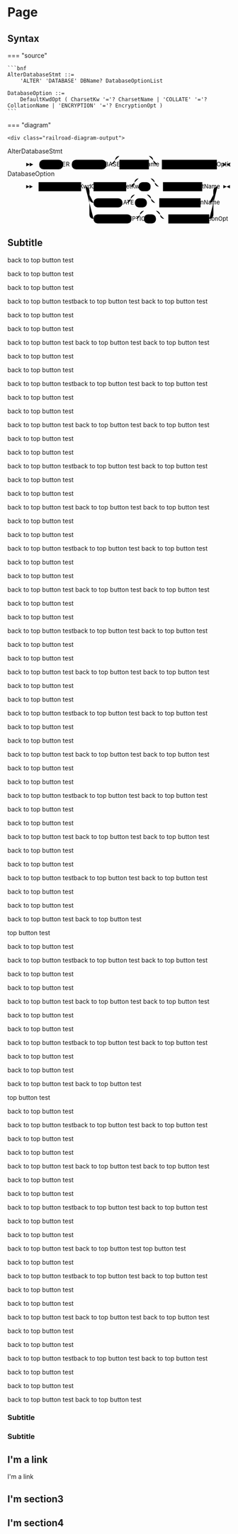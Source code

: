 <!-- 隐藏单个目录下面的左侧导航栏和右侧文档目录---
hide:
  - navigation
  - toc
--- -->

# Page 

<link rel="stylesheet" href="./stylesheets/railroad-diagram.css">

## Syntax

=== "source"

    ```bnf
    AlterDatabaseStmt ::=
        'ALTER' 'DATABASE' DBName? DatabaseOptionList

    DatabaseOption ::=
        DefaultKwdOpt ( CharsetKw '='? CharsetName | 'COLLATE' '='? CollationName | 'ENCRYPTION' '='? EncryptionOpt )    
    ```

=== "diagram"

    <div class="railroad-diagram-output">

  <dt>AlterDatabaseStmt</dt><dd><svg class="railroad-diagram" width="474" height="35" viewBox="0 0 474 35">
  <g transform="translate(.5 .5)">
  <g>
  <path d="M2 18v8l8-4Zm8 0v8l8-4Zm8 4h4" class="start-end"></path>
  </g>
  <path d="M22 22h10"></path>
  <g>
  <path d="M32 22h0"></path>
  <path d="M442 22h0"></path>
  <g class="terminal">
  <path d="M32 22h0"></path>
  <path d="M87 22h0"></path>
  <rect x="32" y="11" width="55" height="22" rx="10" ry="10"></rect>
  <text x="59.5" y="26">ALTER</text>
  </g>
  <path d="M87 22h10"></path>
  <path d="M97 22h10"></path>
  <g class="terminal">
  <path d="M107 22h0"></path>
  <path d="M187 22h0"></path>
  <rect x="107" y="11" width="80" height="22" rx="10" ry="10"></rect>
  <text x="147" y="26">DATABASE</text>
  </g>
  <path d="M187 22h10"></path>
  <g>
  <path d="M197 22h0"></path>
  <path d="M305 22h0"></path>
  <path d="M197 22a10 10 0 0 0 10 -10v0a10 10 0 0 1 10 -10"></path>
  <g>
  <path d="M217 2h68"></path>
  </g>
  <path d="M285 2a10 10 0 0 1 10 10v0a10 10 0 0 0 10 10"></path>
  <path d="M197 22h20"></path>
  <g class="non-terminal">
  <path d="M217 22h0"></path>
  <path d="M285 22h0"></path>
  <rect x="217" y="11" width="68" height="22"></rect>
  <text x="251" y="26">DBName</text>
  </g>
  <path d="M285 22h20"></path>
  </g>
  <path d="M305 22h10"></path>
  <g class="non-terminal">
  <path d="M315 22h0"></path>
  <path d="M442 22h0"></path>
  <rect x="315" y="11" width="127" height="22"></rect>
  <text x="378.5" y="26">DatabaseOptionList</text>
  </g>
  </g>
  <path d="M442 22h10"></path>
  <path d="M452 22h4m0-4v8l16-8v8Z" class="start-end"></path>
  </g>
  </svg>
  </dd><dt>DatabaseOption</dt><dd><svg class="railroad-diagram" width="497" height="113" viewBox="0 0 497 113">
  <g transform="translate(.5 .5)">
  <g>
  <path d="M2 18v8l8-4Zm8 0v8l8-4Zm8 4h4" class="start-end"></path>
  </g>
  <path d="M22 22h10"></path>
  <g>
  <path d="M32 22h0"></path>
  <path d="M465 22h0"></path>
  <g class="non-terminal">
  <path d="M32 22h0"></path>
  <path d="M135 22h0"></path>
  <rect x="32" y="11" width="103" height="22"></rect>
  <text x="83.5" y="26">DefaultKwdOpt</text>
  </g>
  <path d="M135 22h10"></path>
  <g>
  <path d="M145 22h0"></path>
  <path d="M465 22h0"></path>
  <path d="M145 22h20"></path>
  <g>
  <path d="M165 22h0"></path>
  <path d="M428 22h17"></path>
  <g class="non-terminal">
  <path d="M165 22h0"></path>
  <path d="M244 22h0"></path>
  <rect x="165" y="11" width="79" height="22"></rect>
  <text x="204.5" y="26">CharsetKw</text>
  </g>
  <path d="M244 22h10"></path>
  <g>
  <path d="M254 22h0"></path>
  <path d="M323 22h0"></path>
  <path d="M254 22a10 10 0 0 0 10 -10v0a10 10 0 0 1 10 -10"></path>
  <g>
  <path d="M274 2h29"></path>
  </g>
  <path d="M303 2a10 10 0 0 1 10 10v0a10 10 0 0 0 10 10"></path>
  <path d="M254 22h20"></path>
  <g class="terminal">
  <path d="M274 22h0"></path>
  <path d="M303 22h0"></path>
  <rect x="274" y="11" width="29" height="22" rx="10" ry="10"></rect>
  <text x="288.5" y="26">=</text>
  </g>
  <path d="M303 22h20"></path>
  </g>
  <path d="M323 22h10"></path>
  <g class="non-terminal">
  <path d="M333 22h0"></path>
  <path d="M428 22h0"></path>
  <rect x="333" y="11" width="95" height="22"></rect>
  <text x="380.5" y="26">CharsetName</text>
  </g>
  </g>
  <path d="M445 22h20"></path>
  <path d="M145 22a10 10 0 0 1 10 10v19a10 10 0 0 0 10 10"></path>
  <g>
  <path d="M165 61h0"></path>
  <path d="M424 61h21"></path>
  <g class="terminal">
  <path d="M165 61h0"></path>
  <path d="M235 61h0"></path>
  <rect x="165" y="50" width="70" height="22" rx="10" ry="10"></rect>
  <text x="200" y="65">COLLATE</text>
  </g>
  <path d="M235 61h10"></path>
  <g>
  <path d="M245 61h0"></path>
  <path d="M314 61h0"></path>
  <path d="M245 61a10 10 0 0 0 10 -10v0a10 10 0 0 1 10 -10"></path>
  <g>
  <path d="M265 41h29"></path>
  </g>
  <path d="M294 41a10 10 0 0 1 10 10v0a10 10 0 0 0 10 10"></path>
  <path d="M245 61h20"></path>
  <g class="terminal">
  <path d="M265 61h0"></path>
  <path d="M294 61h0"></path>
  <rect x="265" y="50" width="29" height="22" rx="10" ry="10"></rect>
  <text x="279.5" y="65">=</text>
  </g>
  <path d="M294 61h20"></path>
  </g>
  <path d="M314 61h10"></path>
  <g class="non-terminal">
  <path d="M324 61h0"></path>
  <path d="M424 61h0"></path>
  <rect x="324" y="50" width="100" height="22"></rect>
  <text x="374" y="65">CollationName</text>
  </g>
  </g>
  <path d="M445 61a10 10 0 0 0 10 -10v-19a10 10 0 0 1 10 -10"></path>
  <path d="M145 22a10 10 0 0 1 10 10v58a10 10 0 0 0 10 10"></path>
  <g>
  <path d="M165 100h0"></path>
  <path d="M445 100h0"></path>
  <g class="terminal">
  <path d="M165 100h0"></path>
  <path d="M257 100h0"></path>
  <rect x="165" y="89" width="92" height="22" rx="10" ry="10"></rect>
  <text x="211" y="104">ENCRYPTION</text>
  </g>
  <path d="M257 100h10"></path>
  <g>
  <path d="M267 100h0"></path>
  <path d="M336 100h0"></path>
  <path d="M267 100a10 10 0 0 0 10 -10v0a10 10 0 0 1 10 -10"></path>
  <g>
  <path d="M287 80h29"></path>
  </g>
  <path d="M316 80a10 10 0 0 1 10 10v0a10 10 0 0 0 10 10"></path>
  <path d="M267 100h20"></path>
  <g class="terminal">
  <path d="M287 100h0"></path>
  <path d="M316 100h0"></path>
  <rect x="287" y="89" width="29" height="22" rx="10" ry="10"></rect>
  <text x="301.5" y="104">=</text>
  </g>
  <path d="M316 100h20"></path>
  </g>
  <path d="M336 100h10"></path>
  <g class="non-terminal">
  <path d="M346 100h0"></path>
  <path d="M445 100h0"></path>
  <rect x="346" y="89" width="99" height="22"></rect>
  <text x="395.5" y="104">EncryptionOpt</text>
  </g>
  </g>
  <path d="M445 100a10 10 0 0 0 10 -10v-58a10 10 0 0 1 10 -10"></path>
  </g>
  </g>
  <path d="M465 22h10"></path>
  <path d="M475 22h4m0-4v8l16-8v8Z" class="start-end"></path>
  </g>
  </svg>
  </dd>

</div>


## Subtitle

back to top button test

back to top button test


back to top button test


back to top button testback to top button test
back to top button test

back to top button test


back to top button test


back to top button test
back to top button test
back to top button test

back to top button test


back to top button test


back to top button testback to top button test
back to top button test

back to top button test


back to top button test


back to top button test
back to top button test
back to top button test

back to top button test


back to top button test


back to top button testback to top button test
back to top button test

back to top button test


back to top button test


back to top button test
back to top button test
back to top button test

back to top button test


back to top button test


back to top button testback to top button test
back to top button test

back to top button test


back to top button test


back to top button test
back to top button test
back to top button test

back to top button test


back to top button test


back to top button testback to top button test
back to top button test

back to top button test


back to top button test


back to top button test
back to top button test
back to top button test

back to top button test


back to top button test


back to top button testback to top button test
back to top button test

back to top button test


back to top button test


back to top button test
back to top button test
back to top button test

back to top button test


back to top button test


back to top button testback to top button test
back to top button test

back to top button test


back to top button test


back to top button test
back to top button test
back to top button test

back to top button test


back to top button test


back to top button testback to top button test
back to top button test

back to top button test


back to top button test


back to top button test
back to top button test

top button test


back to top button test


back to top button testback to top button test
back to top button test

back to top button test


back to top button test


back to top button test
back to top button test
back to top button test

back to top button test


back to top button test


back to top button testback to top button test
back to top button test

back to top button test


back to top button test


back to top button test
back to top button test

top button test


back to top button test


back to top button testback to top button test
back to top button test

back to top button test


back to top button test


back to top button test
back to top button test
back to top button test

back to top button test


back to top button test


back to top button testback to top button test
back to top button test

back to top button test


back to top button test


back to top button test
back to top button test
top button test


back to top button test


back to top button testback to top button test
back to top button test

back to top button test


back to top button test


back to top button test
back to top button test
back to top button test

back to top button test


back to top button test


back to top button testback to top button test
back to top button test

back to top button test


back to top button test


back to top button test
back to top button test

### Subtitle

### Subtitle

## I'm a link

I'm a link

## I'm section3

## I'm section4
